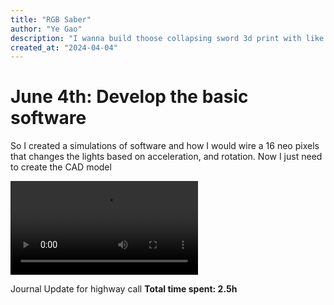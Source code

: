 ```yaml
---
title: "RGB Saber"
author: "Ye Gao"
description: "I wanna build thoose collapsing sword 3d print with like a string of neo pixels and some kind of pcb in the hilt to power it"
created_at: "2024-04-04"
---
```


# June 4th: Develop the basic software

So I created a simulations of software and how I would wire a 16 neo pixels that changes the lights based on acceleration, and rotation. Now I just need to create the CAD model

![](https://hc-cdn.hel1.your-objectstorage.com/s/v3/d15d8fdf623ed5de376db096c4af2843837e347e_04.06.2025_20.14.30_rec.mp4)

Journal Update for highway call
**Total time spent: 2.5h**

